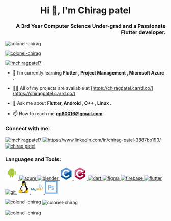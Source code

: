 <h1 align="center">Hi 👋, I'm Chirag patel</h1>
<h3 align="right">A 3rd Year Computer Science Under-grad and a Passionate Flutter developer.</h3>


<p align="left"> <img src="https://komarev.com/ghpvc/?username=colonel-chirag&label=Profile%20views&color=0e75b6&style=flat" alt="colonel-chirag" /> </p>

<p align="left"> <a href="https://github.com/ryo-ma/github-profile-trophy"><img src="https://github-profile-trophy.vercel.app/?username=colonel-chirag" alt="colonel-chirag" /></a> </p>

<p align="left"> <a href="https://twitter.com/imchiragpatel7" target="blank"><img src="https://img.shields.io/twitter/follow/imchiragpatel7?logo=twitter&style=for-the-badge" alt="imchiragpatel7" /></a> </p>

- 🌱 I’m currently learning **Flutter , Project Management , Microsoft Azure .**

- 👨‍💻 All of my projects are available at [https://chiragpatel.carrd.co/](https://chiragpatel.carrd.co/)

- 💬 Ask me about **Flutter, Android , C++ , Linux .**

- 📫 How to reach me **cp80016@gmail.com**

<h3 align="left">Connect with me:</h3>
<p align="left">
<a href="https://twitter.com/imchiragpatel7" target="blank"><img align="center" src="https://raw.githubusercontent.com/rahuldkjain/github-profile-readme-generator/master/src/images/icons/Social/twitter.svg" alt="imchiragpatel7" height="30" width="40" /></a>
<a href="https://linkedin.com/in/https://www.linkedin.com/in/chirag-patel-3887bb193/" target="blank"><img align="center" src="https://raw.githubusercontent.com/rahuldkjain/github-profile-readme-generator/master/src/images/icons/Social/linked-in-alt.svg" alt="https://www.linkedin.com/in/chirag-patel-3887bb193/" height="30" width="40" /></a>
<a href="https://www.youtube.com/c/chirag patel" target="blank"><img align="center" src="https://raw.githubusercontent.com/rahuldkjain/github-profile-readme-generator/master/src/images/icons/Social/youtube.svg" alt="chirag patel" height="30" width="40" /></a>
</p>

<h3 align="left">Languages and Tools:</h3>
<p align="left"> <a href="https://developer.android.com" target="_blank" rel="noreferrer"> <img src="https://raw.githubusercontent.com/devicons/devicon/master/icons/android/android-original-wordmark.svg" alt="android" width="40" height="40"/> </a> <a href="https://azure.microsoft.com/en-in/" target="_blank" rel="noreferrer"> <img src="https://www.vectorlogo.zone/logos/microsoft_azure/microsoft_azure-icon.svg" alt="azure" width="40" height="40"/> </a> <a href="https://www.blender.org/" target="_blank" rel="noreferrer"> <img src="https://download.blender.org/branding/community/blender_community_badge_white.svg" alt="blender" width="40" height="40"/> </a> <a href="https://www.cprogramming.com/" target="_blank" rel="noreferrer"> <img src="https://raw.githubusercontent.com/devicons/devicon/master/icons/c/c-original.svg" alt="c" width="40" height="40"/> </a> <a href="https://www.w3schools.com/cpp/" target="_blank" rel="noreferrer"> <img src="https://raw.githubusercontent.com/devicons/devicon/master/icons/cplusplus/cplusplus-original.svg" alt="cplusplus" width="40" height="40"/> </a> <a href="https://dart.dev" target="_blank" rel="noreferrer"> <img src="https://www.vectorlogo.zone/logos/dartlang/dartlang-icon.svg" alt="dart" width="40" height="40"/> </a> <a href="https://www.figma.com/" target="_blank" rel="noreferrer"> <img src="https://www.vectorlogo.zone/logos/figma/figma-icon.svg" alt="figma" width="40" height="40"/> </a> <a href="https://firebase.google.com/" target="_blank" rel="noreferrer"> <img src="https://www.vectorlogo.zone/logos/firebase/firebase-icon.svg" alt="firebase" width="40" height="40"/> </a> <a href="https://flutter.dev" target="_blank" rel="noreferrer"> <img src="https://www.vectorlogo.zone/logos/flutterio/flutterio-icon.svg" alt="flutter" width="40" height="40"/> </a> <a href="https://git-scm.com/" target="_blank" rel="noreferrer"> <img src="https://www.vectorlogo.zone/logos/git-scm/git-scm-icon.svg" alt="git" width="40" height="40"/> </a> <a href="https://www.linux.org/" target="_blank" rel="noreferrer"> <img src="https://raw.githubusercontent.com/devicons/devicon/master/icons/linux/linux-original.svg" alt="linux" width="40" height="40"/> </a> <a href="https://www.mysql.com/" target="_blank" rel="noreferrer"> <img src="https://raw.githubusercontent.com/devicons/devicon/master/icons/mysql/mysql-original-wordmark.svg" alt="mysql" width="40" height="40"/> </a> <a href="https://www.photoshop.com/en" target="_blank" rel="noreferrer"> <img src="https://raw.githubusercontent.com/devicons/devicon/master/icons/photoshop/photoshop-line.svg" alt="photoshop" width="40" height="40"/> </a> </p>

<p><img align="left" src="https://github-readme-stats.vercel.app/api/top-langs?username=colonel-chirag&show_icons=true&locale=en&layout=compact" alt="colonel-chirag" /></p>

<p>&nbsp;<img align="center" src="https://github-readme-stats.vercel.app/api?username=colonel-chirag&show_icons=true&locale=en" alt="colonel-chirag" /></p>

<p><img align="center" src="https://github-readme-streak-stats.herokuapp.com/?user=colonel-chirag&" alt="colonel-chirag" /></p>
